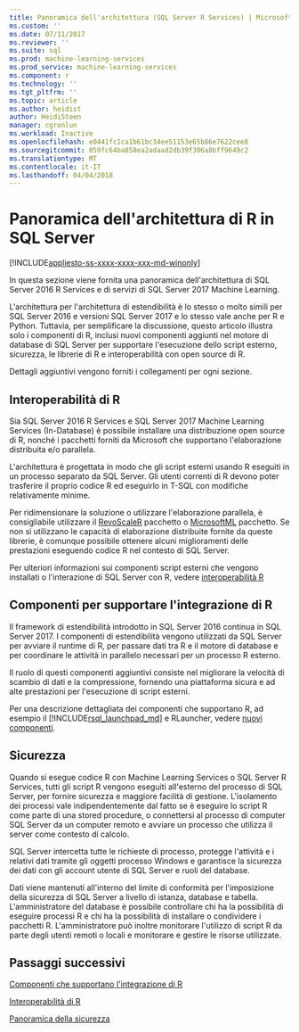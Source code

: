 ```yaml
---
title: Panoramica dell'architettura (SQL Server R Services) | Microsoft Docs
ms.custom: ''
ms.date: 07/11/2017
ms.reviewer: ''
ms.suite: sql
ms.prod: machine-learning-services
ms.prod_service: machine-learning-services
ms.component: r
ms.technology: ''
ms.tgt_pltfrm: ''
ms.topic: article
ms.author: heidist
author: HeidiSteen
manager: cgronlun
ms.workload: Inactive
ms.openlocfilehash: e0441fc1ca1b61bc34ee51153e65b86e7622cee8
ms.sourcegitcommit: 059fc64ba858ea2adaad2db39f306a8bff9649c2
ms.translationtype: MT
ms.contentlocale: it-IT
ms.lasthandoff: 04/04/2018
---
```

# <a name="architecture-overview-for-r-in-sql-server"></a>Panoramica dell'architettura di R in SQL Server
[!INCLUDE[appliesto-ss-xxxx-xxxx-xxx-md-winonly](../../includes/appliesto-ss-xxxx-xxxx-xxx-md-winonly.md)]

In questa sezione viene fornita una panoramica dell'architettura di SQL Server 2016 R Services e di servizi di SQL Server 2017 Machine Learning.

L'architettura per l'architettura di estendibilità è lo stesso o molto simili per SQL Server 2016 e versioni SQL Server 2017 e lo stesso vale anche per R e Python. Tuttavia, per semplificare la discussione, questo articolo illustra solo i componenti di R, inclusi nuovi componenti aggiunti nel motore di database di SQL Server per supportare l'esecuzione dello script esterno, sicurezza, le librerie di R e interoperabilità con open source di R.

Dettagli aggiuntivi vengono forniti i collegamenti per ogni sezione.

## <a name="r-interoperability"></a>Interoperabilità di R

Sia SQL Server 2016 R Services e SQL Server 2017 Machine Learning Services (In-Database) è possibile installare una distribuzione open source di R, nonché i pacchetti forniti da Microsoft che supportano l'elaborazione distribuita e/o parallela.

L'architettura è progettata in modo che gli script esterni usando R eseguiti in un processo separato da SQL Server. Gli utenti correnti di R devono poter trasferire il proprio codice R ed eseguirlo in T-SQL con modifiche relativamente minime.

Per ridimensionare la soluzione o utilizzare l'elaborazione parallela, è consigliabile utilizzare il [RevoScaleR](https://docs.microsoft.com/r-server/r-reference/revoscaler/revoscaler) pacchetto o [MicrosoftML](https://docs.microsoft.com/r-server/r-reference/microsoftml/microsoftml-package) pacchetto. Se non si utilizzano le capacità di elaborazione distribuite fornite da queste librerie, è comunque possibile ottenere alcuni miglioramenti delle prestazioni eseguendo codice R nel contesto di SQL Server.

Per ulteriori informazioni sui componenti script esterni che vengono installati o l'interazione di SQL Server con R, vedere [interoperabilità R](../../advanced-analytics/r/r-interoperability-in-sql-server.md)

## <a name="components-to-support-r-integration"></a>Componenti per supportare l'integrazione di R

Il framework di estendibilità introdotto in SQL Server 2016 continua in SQL Server 2017. I componenti di estendibilità vengono utilizzati da SQL Server per avviare il runtime di R, per passare dati tra R e il motore di database e per coordinare le attività in parallelo necessari per un processo R esterno.

Il ruolo di questi componenti aggiuntivi consiste nel migliorare la velocità di scambio di dati e la compressione, fornendo una piattaforma sicura e ad alte prestazioni per l'esecuzione di script esterni.

Per una descrizione dettagliata dei componenti che supportano R, ad esempio il [!INCLUDE[rsql_launchpad_md](../../includes/rsql-launchpad-md.md)] e RLauncher, vedere [nuovi componenti](../../advanced-analytics/r/new-components-in-sql-server-to-support-r.md).

## <a name="security"></a>Sicurezza

Quando si esegue codice R con Machine Learning Services o SQL Server R Services, tutti gli script R vengono eseguiti all'esterno del processo di SQL Server, per fornire sicurezza e maggiore facilità di gestione. L'isolamento dei processi vale indipendentemente dal fatto se è eseguire lo script R come parte di una stored procedure, o connettersi al processo di computer SQL Server da un computer remoto e avviare un processo che utilizza il server come contesto di calcolo.

SQL Server intercetta tutte le richieste di processo, protegge l'attività e i relativi dati tramite gli oggetti processo Windows e garantisce la sicurezza dei dati con gli account utente di SQL Server e ruoli del database.

Dati viene mantenuti all'interno del limite di conformità per l'imposizione della sicurezza di SQL Server a livello di istanza, database e tabella. L'amministratore del database è possibile controllare chi ha la possibilità di eseguire processi R e chi ha la possibilità di installare o condividere i pacchetti R. L'amministratore può inoltre monitorare l'utilizzo di script R da parte degli utenti remoti o locali e monitorare e gestire le risorse utilizzate.

## <a name="next-steps"></a>Passaggi successivi

[Componenti che supportano l'integrazione di R](new-components-in-sql-server-to-support-r.md)

[Interoperabilità di R](r-interoperability-in-sql-server.md)

[Panoramica della sicurezza](security-overview-sql-server-r.md)
